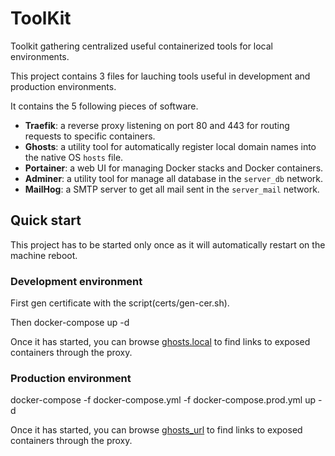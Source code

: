 # ToolKit

Toolkit gathering centralized useful containerized tools for local environments.

This project contains 3 files for lauching tools useful in development and production environments.

It contains the 5 following pieces of software.

 - **Traefik**: a reverse proxy listening on port 80 and 443 for routing requests to specific containers.
 - **Ghosts**: a utility tool for automatically register local domain names into the native OS `hosts` file.
 - **Portainer**: a web UI for managing Docker stacks and Docker containers.
 - **Adminer**: a utility tool for manage all database in the `server_db` network.
 - **MailHog**: a SMTP server to get all mail sent in the `server_mail` network.

## Quick start

This project has to be started only once as it will automatically restart on the machine reboot.

### Development environment
First gen certificate with the script(certs/gen-cer.sh).

Then docker-compose up -d

Once it has started, you can browse [ghosts.local](https://ghosts.local) to find links to exposed containers through the proxy.

### Production environment
docker-compose -f docker-compose.yml -f docker-compose.prod.yml up -d

Once it has started, you can browse [ghosts_url](https://your_ghosts_url) to find links to exposed containers through the proxy.